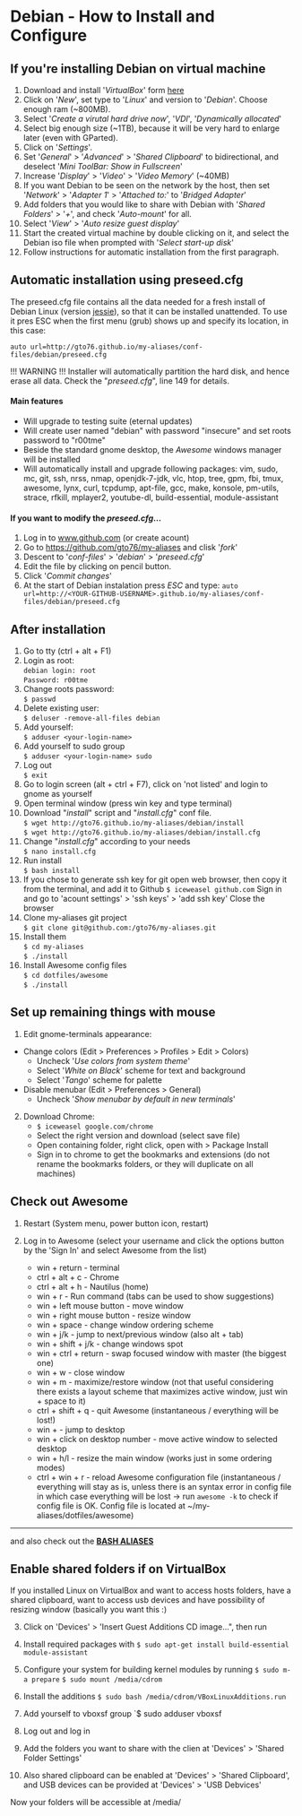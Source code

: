 Debian - How to Install and Configure 
=====================================

If you're installing Debian on virtual machine
----------------------------------------------
1. Download and install '_VirtualBox_' form [here](https://www.virtualbox.org/wiki/Downloads)
2. Click on '_New_', set type to '_Linux_' and version to '_Debian_'. Choose enough ram (~800MB).
3. Select '_Create a virutal hard drive now_', '_VDI_', '_Dynamically allocated_'
4. Select big enough size (~1TB), because it will be very hard to enlarge later (even with GParted).
5. Click on '_Settings_'.
5. Set '_General_' > '_Advanced_' > '_Shared Clipboard_' to bidirectional, and deselect '_Mini ToolBar: Show in Fullscreen_'
6. Increase '_Display_' > '_Video_' > '_Video Memory_' (~40MB)
7. If you want Debian to be seen on the network by the host, then set '_Network_' > '_Adapter 1_' > '_Attached to:_' to '_Bridged Adapter_'
8. Add folders that you would like to share with Debian with '_Shared Folders_' > '_+_', and check '_Auto-mount_' for all.
9. Select '_View_' > '_Auto resize guest display_'
9. Start the created virtual machine by double clicking on it, and select the Debian iso file when prompted with '_Select start-up disk_'
10. Follow instructions for automatic installation from the first paragraph.


Automatic installation using preseed.cfg
----------------------------------------
The preseed.cfg file contains all the data needed for a fresh install of Debian Linux (version [jessie](http://cdimage.debian.org/debian-cd/8.0.0/i386/iso-cd/debian-8.0.0-i386-CD-1.iso)), so that it can be installed unattended. To use it pres ESC when the first menu (grub) shows up and specify its location, in this case:

`auto url=http://gto76.github.io/my-aliases/conf-files/debian/preseed.cfg`

!!! WARNING !!!
Installer will automatically partition the hard disk, and hence erase all data. Check the "_preseed.cfg_", line 149 for details.

#### Main features
- Will upgrade to testing suite (eternal updates)
- Will create user named "debian" with password "insecure" and set roots password to "r00tme"
- Beside the standard gnome desktop, the _Awesome_ windows manager will be installed
- Will automatically install and upgrade following packages: vim, sudo, mc, git, ssh, nrss, nmap, openjdk-7-jdk, vlc, htop, tree, gpm, fbi, tmux, awesome, lynx, curl, tcpdump, apt-file, gcc, make, konsole, pm-utils, strace, rfkill, mplayer2, youtube-dl, build-essential, module-assistant

#### If you want to modify the _preseed.cfg_...
1. Log in to www.github.com (or create acount)
2. Go to https://github.com/gto76/my-aliases and clisk '_fork_'
3. Descent to '_conf-files_' > '_debian_' > '_preseed.cfg_'
4. Edit the file by clicking on pencil button.
5. Click '_Commit changes_'
6. At the start of Debian instalation press _ESC_ and type:
	`auto url=http://<YOUR-GITHUB-USERNAME>.github.io/my-aliases/conf-files/debian/preseed.cfg`


After installation
------------------
1. Go to tty (ctrl + alt + F1)
2. Login as root:  
	`debian login: root`  
	`Password: r00tme`
3. Change roots password:  
	`$ passwd`
4. Delete existing user:  
	`$ deluser -remove-all-files debian`
5. Add yourself:  
	`$ adduser <your-login-name>`
6. Add yourself to sudo group  
	`$ adduser <your-login-name> sudo`
7. Log out  
	`$ exit`
8. Go to login screen (alt + ctrl + F7), click on 'not listed' and login to gnome as yourself
9. Open terminal window (press win key and type terminal)
10. Download "_install_" script and "_install.cfg_" conf file.  
	`$ wget http://gto76.github.io/my-aliases/debian/install`  
	`$ wget http://gto76.github.io/my-aliases/debian/install.cfg`
11. Change "_install.cfg_" according to your needs  
	`$ nano install.cfg`
12. Run install  
	`$ bash install`
13. If you chose to generate ssh key for git open web browser, then copy it from the terminal, and add it to Github
	`$ iceweasel github.com`
	Sign in and go to 'acount settings' > 'ssh keys' > 'add ssh key'
	Close the browser
13. Clone my-aliases git project  
	`$ git clone git@github.com:/gto76/my-aliases.git`
14. Install them  
	`$ cd my-aliases`  
	`$ ./install`
15. Install Awesome config files  
	`$ cd dotfiles/awesome`  
	`$ ./install`


Set up remaining things with mouse
----------------------------------

1. Edit gnome-terminals appearance:
 * Change colors (Edit > Preferences > Profiles > Edit > Colors)
 	- Uncheck '_Use colors from system theme_'
 	- Select '_White on Black_' scheme for text and background
 	- Select '_Tango_' scheme for palette
 * Disable menubar (Edit > Preferences > General)
 	- Uncheck '_Show menubar by default in new terminals_'

2. Download Chrome:  
	- `$ iceweasel google.com/chrome`
	- Select the right version and download (select save file)
	- Open containing folder, right click, open with > Package Install
 	- Sign in to chrome to get the bookmarks and extensions (do not rename the bookmarks folders, or they will duplicate on all machines)

 
Check out Awesome
-----------------
1. Restart (System menu, power button icon, restart)

2. Log in to Awesome (select your username and click the options button by the 'Sign In' and select Awesome from the list)
	* win + return - terminal
	* ctrl + alt + c - Chrome
	* ctrl + alt + h - Nautilus (home)
	* win + r - Run command (tabs can be used to show suggestions)
	* win + left mouse button - move window
	* win + right mouse button - resize window
	* win + space - change window ordering scheme
	* win + j/k - jump to next/previous window (also alt + tab)
	* win + shift + j/k - change windows spot
	* win + ctrl + return - swap focused window with master (the biggest one)
	* win + w - close window
	* win + m - maximize/restore window (not that useful considering there exists a layout scheme that maximizes active window, just win + space to it)
	* ctrl + shift + q - quit Awesome (instantaneous / everything will be lost!)
	* win + <number> - jump to desktop
	* win + click on desktop number - move active window to selected desktop
	* win + h/l - resize the main window (works just in some ordering modes)
	* ctrl + win + r - reload Awesome configuration file (instantaneous / everything will stay as is, unless there is an syntax error in config file in which case everything will be lost -> run `awesome -k` to check if config file is OK. Config file is located at ~/my-aliases/dotfiles/awesome)

---
and also check out the [**BASH ALIASES**](https://github.com/gto76/my-aliases/tree/gh-pages/conf-files/bash)	

Enable shared folders if on VirtualBox
--------------------------------------
If you installed Linux on VirtualBox and want to access hosts
folders, have a shared clipboard, want to access usb devices and
have possibility of resizing window (basically you want this :)

3. Click on 'Devices' > 'Insert Guest Additions CD image...", then run 

1. Install required packages with 
	`$ sudo apt-get install build-essential module-assistant`
2. Configure your system for building kernel modules by running 
	`$ sudo m-a prepare`
	`$ sudo mount /media/cdrom`
4. Install the additions 
	`$ sudo bash /media/cdrom/VBoxLinuxAdditions.run`
5. Add yourself to vboxsf group
	`$ sudo adduser <user> vboxsf
7. Log out and log in

6. Add the folders you want to share with the clien at 'Devices' > 'Shared Folder Settings'
8. Also shared clipboard can be enabled at 'Devices' > 'Shared
   Clipboard', and USB devices can be provided at 'Devices' >
   'USB Debvices'

Now your folders will be accessible at /media/<folder-name>

